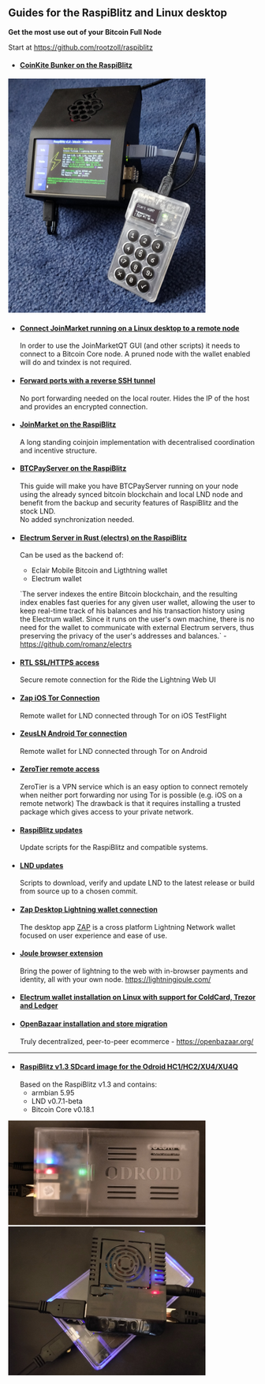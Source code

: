 ## Guides for the RaspiBlitz and Linux desktop
**Get the most use out of your Bitcoin Full Node**

Start at <https://github.com/rootzoll/raspiblitz>

* #### [CoinKite Bunker on the RaspiBlitz](ckbunker_on_blitz.md)

<p align="left">
  <img width="400" src="/images/ckbunker.starthsm.jpg">
</p>

* #### [Connect JoinMarket running on a Linux desktop to a remote node](joinmarket/joinmarket_desktop_to_blitz.md)
    In order to use the JoinMarketQT GUI (and other scripts) it needs to connect to a Bitcoin Core node. A pruned node with the wallet enabled will do and txindex is not required.

* #### [Forward ports with a reverse SSH tunnel](ssh_tunnel.md)
    No port forwarding needed on the local router.
    Hides the IP of the host and provides an encrypted connection. 


* #### [JoinMarket on the RaspiBlitz](joinmarket/README.md)
    A long standing coinjoin implementation with decentralised coordination and incentive structure.

* #### [BTCPayServer on the RaspiBlitz](BTCPayServer/README.md)

    This guide will make you have BTCPayServer running on your node using the already synced bitcoin blockchain and local LND node and benefit from the backup and security features of RaspiBlitz and the stock LND.  
    No added synchronization needed. 

* #### [Electrum Server in Rust (electrs) on the RaspiBlitz](electrs/README.md)
    Can be used as the backend of:
    * Eclair Mobile Bitcoin and Ligthtning wallet
    * Electrum wallet

    \`The server indexes the entire Bitcoin blockchain, and the resulting index enables fast queries for any given user wallet, allowing the user to keep real-time track of his balances and his transaction history using the Electrum wallet. Since it runs on the user's own machine, there is no need for the wallet to communicate with external Electrum servers, thus preserving the privacy of the user's addresses and balances.\` - <https://github.com/romanz/electrs>

* #### [RTL SSL/HTTPS access](nginx/README.md)
    Secure remote connection for the Ride the Lightning Web UI

* #### [Zap iOS Tor Connection](Zap_to_RaspiBlitz_through_Tor.md)
    Remote wallet for LND connected through Tor on iOS TestFlight
    
* #### [ZeusLN Android Tor connection](Zeus_to_RaspiBlitz_through_Tor.md)
    Remote wallet for LND connected through Tor on Android

* #### [ZeroTier remote access](zerotier/README.md)

    ZeroTier is a VPN service which is an easy option to connect remotely when neither port forwarding nor using Tor is possible (e.g. iOS on a remote network)
    The drawback is that it requires installing a trusted package which gives access to your private network.

* ####  [RaspiBlitz updates](raspiblitz.updates/README.md)
    Update scripts for the RaspiBlitz and compatible systems.

* #### [LND updates](https://github.com/openoms/lightning-node-management/blob/master/lnd.updates/README.md)
    Scripts to download, verify and update LND to the latest release or build from source up to a chosen commit.

* #### [Zap Desktop Lightning wallet connection](ZAPtoRaspiBolt/README.md)  
    The desktop app [ZAP](https://github.com/LN-Zap/zap-desktop) is a cross platform Lightning Network wallet focused on user experience and ease of use.

* #### [Joule browser extension](JouleToRaspiBlitz.md) 
    Bring the power of lightning to the web with in-browser payments and identity, all with your own node. <https://lightningjoule.com/>

* #### [Electrum wallet installation on Linux with support for ColdCard, Trezor and Ledger](Electrum_ColdCard_Trezor_Ledger_EPS.md)

* #### [OpenBazaar installation and store migration](https://gist.github.com/openoms/ba843f7c44ff9c7ca0b5a80e12a0aeb4)
    Truly decentralized, peer-to-peer ecommerce - https://openbazaar.org/

---

* #### [RaspiBlitz v1.3 SDcard image for the Odroid HC1/HC2/XU4/XU4Q](https://github.com/openoms/raspiblitz/releases/tag/v1.3)
    Based on the RaspiBlitz v1.3 and contains:
    * armbian 5.95
    * LND v0.7.1-beta 
    * Bitcoin Core v0.18.1

<p align="left">
  <img width="400" src="/images/HC1.jpeg">
  <img width="400" src="/images/XU4.jpeg">
</p>
